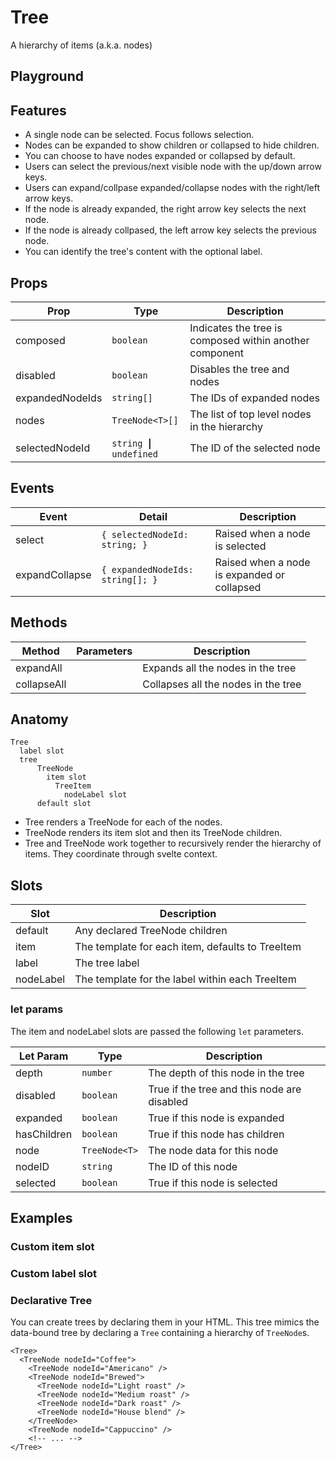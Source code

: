 <script>
    import Playground from './TreePlayground.svelte';
    import ItemSlotExample from './ItemSlotExample.svelte';
    import LabelSlotExample from './LabelSlotExample.svelte';
    import DeclarativeExample from './DeclarativeExample.svelte';
</script>

# Tree

A hierarchy of items (a.k.a. nodes)

## Playground

<Playground />

## Features

- A single node can be selected. Focus follows selection.
- Nodes can be expanded to show children or collapsed to hide children.
- You can choose to have nodes expanded or collapsed by default.
- Users can select the previous/next visible node with the up/down arrow keys.
- Users can expand/collpase expanded/collapse nodes with the right/left arrow keys.
- If the node is already expanded, the right arrow key selects the next node.
- If the node is already collpased, the left arrow key selects the previous node.
- You can identify the tree's content with the optional label.

## Props

| Prop            | Type                                 | Description                                             |
| --------------- | ------------------------------------ | ------------------------------------------------------- |
| composed        | `boolean`                            | Indicates the tree is composed within another component |
| disabled        | `boolean`                            | Disables the tree and nodes                             |
| expandedNodeIds | `string[]`                           | The IDs of expanded nodes                               |
| nodes           | `TreeNode<T>[]`                      | The list of top level nodes in the hierarchy            |
| selectedNodeId  | `string` <b>&#10072;</b> `undefined` | The ID of the selected node                             |

## Events

| Event          | Detail                           | Description                                 |
| -------------- | -------------------------------- | ------------------------------------------- |
| select         | `{ selectedNodeId: string; }`    | Raised when a node is selected              |
| expandCollapse | `{ expandedNodeIds: string[]; }` | Raised when a node is expanded or collapsed |

## Methods

| Method      | Parameters | Description                         |
| ----------- | ---------- | ----------------------------------- |
| expandAll   |            | Expands all the nodes in the tree   |
| collapseAll |            | Collapses all the nodes in the tree |

## Anatomy

```
Tree
  label slot
  tree
      TreeNode
        item slot
          TreeItem
            nodeLabel slot
      default slot
```

- Tree renders a TreeNode for each of the nodes.
- TreeNode renders its item slot and then its TreeNode children.
- Tree and TreeNode work together to recursively render the hierarchy of items. They coordinate through svelte context.

## Slots

| Slot      | Description                                      |
| --------- | ------------------------------------------------ |
| default   | Any declared TreeNode children                   |
| item      | The template for each item, defaults to TreeItem |
| label     | The tree label                                   |
| nodeLabel | The template for the label within each TreeItem  |

### let params

The item and nodeLabel slots are passed the following `let` parameters.

| Let Param   | Type          | Description                                 |
| ----------- | ------------- | ------------------------------------------- |
| depth       | `number`      | The depth of this node in the tree          |
| disabled    | `boolean`     | True if the tree and this node are disabled |
| expanded    | `boolean`     | True if this node is expanded               |
| hasChildren | `boolean`     | True if this node has children              |
| node        | `TreeNode<T>` | The node data for this node                 |
| nodeID      | `string`      | The ID of this node                         |
| selected    | `boolean`     | True if this node is selected               |

## Examples

### Custom item slot

<ItemSlotExample/>

### Custom label slot

<LabelSlotExample/>

### Declarative Tree

You can create trees by declaring them in your HTML.
This tree mimics the data-bound tree by declaring a `Tree` containing a hierarchy of `TreeNode`s.

```svelte
<Tree>
  <TreeNode nodeId="Coffee">
    <TreeNode nodeId="Americano" />
    <TreeNode nodeId="Brewed">
      <TreeNode nodeId="Light roast" />
      <TreeNode nodeId="Medium roast" />
      <TreeNode nodeId="Dark roast" />
      <TreeNode nodeId="House blend" />
    </TreeNode>
    <TreeNode nodeId="Cappuccino" />
    <!-- ... -->
</Tree>
```

<DeclarativeExample/>

